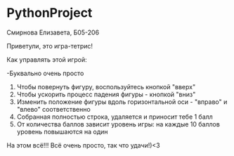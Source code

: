 # PythonProject
Смирнова Елизавета, Б05-206

Приветули, это игра-тетрис!

Как управлять этой игрой:

-Буквально очень просто
1. Чтобы повернуть фигуру, воспользуйтесь кнопкой "вверх"
2. Чтобы ускорить процесс падения фигуры - кнопкой "вниз"
3. Изменить положение фигуры вдоль горизонтальной оси - "вправо" и "влево" соответственно
4. Собранная полностью строка, удаляется и приносит тебе 1 балл
5. От количества баллов зависит уровень игры: на каждые 10 баллов уровень повышаются на один

На этом всё!!! Всё очень просто, так что удачи!)<3
